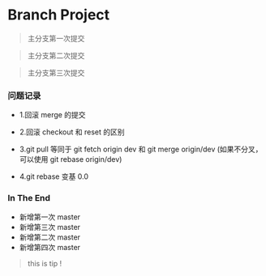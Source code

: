 # Branch Project

> 主分支第一次提交

> 主分支第二次提交

> 主分支第三次提交

### 问题记录

- 1.回滚 merge 的提交

- 2.回滚 checkout 和 reset 的区别

- 3.git pull 等同于 git fetch origin dev 和 git merge origin/dev (如果不分叉，可以使用 git rebase origin/dev)

- 4.git rebase 变基 0.0

### In The End

- 新增第一次 master
- 新增第三次 master
- 新增第二次 master
- 新增第四次 master

> this is tip !
